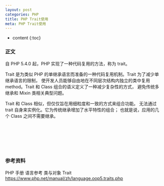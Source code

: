 ```yaml
---
layout: post
categories: PHP
title: PHP Trait使用
meta: PHP Trait使用
---
```

* content
{:toc}

### 正文

 自 PHP 5.4.0 起，PHP 实现了一种代码复用的方法，称为 trait。

Trait 是为类似 PHP 的单继承语言而准备的一种代码复用机制。Trait 为了减少单继承语言的限制，
使开发人员能够自由地在不同层次结构内独立的类中复用 method。Trait 和 Class 组合的语义定义了一种减少复杂性的方式，
避免传统多继承和 Mixin 类相关典型问题。

Trait 和 Class 相似，但仅仅旨在用细粒度和一致的方式来组合功能。 无法通过 trait 自身来实例化。它为传统继承增加了水平特性的组合；
也就是说，应用的几个 Class 之间不需要继承。 



<br/><br/><br/><br/><br/>
### 参考资料

PHP 手册 语言参考 类与对象 Trait <https://www.php.net/manual/zh/language.oop5.traits.php>
